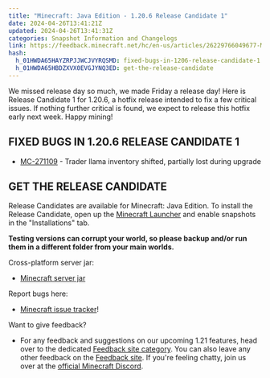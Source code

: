 ```yaml
---
title: "Minecraft: Java Edition - 1.20.6 Release Candidate 1"
date: 2024-04-26T13:41:21Z
updated: 2024-04-26T13:41:31Z
categories: Snapshot Information and Changelogs
link: https://feedback.minecraft.net/hc/en-us/articles/26229766049677-Minecraft-Java-Edition-1-20-6-Release-Candidate-1
hash:
  h_01HWDA65HAYZRPJJWCJVYRQSMD: fixed-bugs-in-1206-release-candidate-1
  h_01HWDA65HBDZXVX0EVGJYNQ3ED: get-the-release-candidate
---
```


We missed release day so much, we made Friday a release day! Here is Release Candidate 1 for 1.20.6, a hotfix release intended to fix a few critical issues. If nothing further critical is found, we expect to release this hotfix early next week. Happy mining!

## FIXED BUGS IN 1.20.6 RELEASE CANDIDATE 1

- [MC-271109](https://bugs.mojang.com/browse/MC-271109) - Trader llama inventory shifted, partially lost during upgrade

## GET THE RELEASE CANDIDATE

Release Candidates are available for Minecraft: Java Edition. To install the Release Candidate, open up the [Minecraft Launcher](https://www.minecraft.net/download.html) and enable snapshots in the "Installations" tab.

**Testing versions can corrupt your world, so please backup and/or run them in a different folder from your main worlds.**

Cross-platform server jar:

- [Minecraft server jar](https://piston-data.mojang.com/v1/objects/a9b9c22721ec3ac516627f30554f21ed7c23efe5/server.jar)

Report bugs here:

- [Minecraft issue tracker](https://bugs.mojang.com/projects/MC/summary)!

Want to give feedback?

- For any feedback and suggestions on our upcoming 1.21 features, head over to the dedicated [Feedback site category](https://aka.ms/Minecraft121Feedback). You can also leave any other feedback on the [Feedback site](https://feedback.minecraft.net/). If you're feeling chatty, join us over at the [official Minecraft Discord](https://discordapp.com/invite/minecraft).
